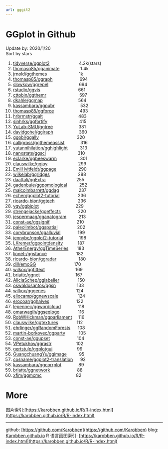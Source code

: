 ```yaml
---
url: gggit2
---
```


# GGplot in Github

Update by: 2020/1/20<br />Sort by stars

1. [tidyverse/ggplot2](https://github.com/tidyverse/ggplot2)                        4.2k(stars)
1. [thomasp85/gganimate](https://github.com/thomasp85/gganimate)                 1.4k
1. [jrnold/ggthemes](https://github.com/jrnold/ggthemes)                          1k
1. [thomasp85/ggraph](https://github.com/thomasp85/ggraph)                      694
1. [slowkow/ggrepel](https://github.com/slowkow/ggrepel)                         694
1. [rstudio/ggvis](https://github.com/rstudio/ggvis)                               661
1. [cttobin/ggthemr](https://github.com/cttobin/ggthemr)                           597
1. [dkahle/ggmap](https://github.com/dkahle/ggmap)                             564
1. [kassambara/ggpubr](https://github.com/kassambara/ggpubr)                     532
1. [thomasp85/ggforce](https://github.com/thomasp85/ggforce)                     493
1. [hrbrmstr/ggalt](https://github.com/hrbrmstr/ggalt)                             483
1. [sinhrks/ggfortify](https://github.com/sinhrks/ggfortify)                          415
1. [YuLab-SMU/ggtree](https://github.com/YuLab-SMU/ggtree)                     381
1. [davidgohel/ggiraph](https://github.com/davidgohel/ggiraph)                     360
1. [ggobi/ggally](https://github.com/ggobi/ggally)                               320
1. [calligross/ggthemeassist](https://github.com/calligross/ggthemeassist)             316
1. [yutannihilation/gghighlight](https://github.com/yutannihilation/gghighlight)          313
1. [nanxstats/ggsci](https://github.com/nanxstats/ggsci)                          310
1. [eclarke/ggbeeswarm](https://github.com/eclarke/ggbeeswarm)                   301
1. [clauswilke/ggjoy](https://github.com/clauswilke/ggjoy)                         299
1. [EmilHvitfeldt/ggpage](https://github.com/EmilHvitfeldt/ggpage)                  290
1. [wilkelab/ggridges](https://github.com/wilkelab/ggridges)                       288
1. [daattali/ggExtra](https://github.com/daattali/ggExtra)                         255
1. [gadenbuie/ggpomological](https://github.com/gadenbuie/ggpomological)          252
1. [malcolmbarrett/ggdag](https://github.com/malcolmbarrett/ggdag)                237
1. [echen/ggplot2-tutorial](https://github.com/echen/ggplot2-tutorial)               236
1. [ricardo-bion/ggtech](https://github.com/ricardo-bion/ggtech)                   236
1. [vqv/ggbiplot](https://github.com/vqv/ggbiplot)                              229
1. [strengejacke/ggeffects](https://github.com/strengejacke/ggeffects)              220
1. [jespermaag/gganatogram](https://github.com/jespermaag/gganatogram)          213
1. [const-ae/ggsignif](https://github.com/const-ae/ggsignif)                      210
1. [paleolimbot/ggspatial](https://github.com/paleolimbot/ggspatial)                202
1. [corybrunson/ggalluvial](https://github.com/corybrunson/ggalluvial)              199
1. [jennybc/ggplot2-tutorial](https://github.com/jennybc/ggplot2-tutorial)             198
1. [LKremer/ggpointdensity](https://github.com/LKremer/ggpointdensity)            187
1. [AtherEnergy/ggTimeSeries](https://github.com/AtherEnergy/ggTimeSeries)       183
1. [lionel-/ggstance](https://github.com/lionel-/ggstance)                        182
1. [ricardo-bion/ggradar](https://github.com/ricardo-bion/ggradar)                  180
1. [dill/emoGG](https://github.com/dill/emoGG)                               170
1. [wilkox/ggfittext](https://github.com/wilkox/ggfittext)                         169
1. [briatte/ggnet](https://github.com/briatte/ggnet)                             167
1. [AliciaSchep/gglabeller](https://github.com/AliciaSchep/gglabeller)               150
1. [oswaldosantos/ggsn](https://github.com/oswaldosantos/ggsn)                 133
1. [wilkox/gggenes](https://github.com/wilkox/gggenes)                         124
1. [eliocamp/ggnewscale](https://github.com/eliocamp/ggnewscale)                124
1. [erocoar/gghalves](https://github.com/erocoar/gghalves)                      122
1. [lepennec/ggwordcloud](https://github.com/lepennec/ggwordcloud)              118
1. [omarwagih/ggseqlogo](https://github.com/omarwagih/ggseqlogo)               116
1. [RobWHickman/ggparliament](https://github.com/RobWHickman/ggparliament)     116
1. [clauswilke/ggtextures](https://github.com/clauswilke/ggtextures)               112
1. [ehrlinger/ggRandomForests](https://github.com/ehrlinger/ggRandomForests)      108
1. [martin-borkovec/ggparty](https://github.com/martin-borkovec/ggparty)           105
1. [const-ae/ggupset](https://github.com/const-ae/ggupset)                      104
1. [VPetukhov/ggrastr](https://github.com/VPetukhov/ggrastr)                    102
1. [gertstulp/ggplotgui](https://github.com/gertstulp/ggplotgui)                    99
1. [GuangchuangYu/ggimage](https://github.com/GuangchuangYu/ggimage)          95
1. [cosname/ggplot2-translation](https://github.com/cosname/ggplot2-translation)      92
1. [kassambara/ggcorrplot](https://github.com/kassambara/ggcorrplot)              89
1. [briatte/ggnetwork](https://github.com/briatte/ggnetwork)                      88
1. [xfim/ggmcmc](https://github.com/xfim/ggmcmc)                            82

<a name="FG8Ad"></a>
# More
图片索引:[https://karobben.github.io/R/R-index.html](https://karobben.github.io/R/R-index.html)




---
github: [https://github.com/Karobben](https://github.com/Karobben)
blog: [Karobben.github.io](http://Karobben.github.io)
R 语言画图索引: [https://karobben.github.io/R/R-index.html](https://karobben.github.io/R/R-index.html)
